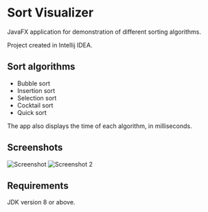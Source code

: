 # Sort Visualizer
JavaFX application for demonstration of different sorting algorithms.

Project created in Intellij IDEA.

## Sort algorithms
* Bubble sort
* Insertion sort
* Selection sort
* Cocktail sort
* Quick sort

The app also displays the time of each algorithm, in milliseconds.

## Screenshots
![Screenshot](https://cloud.githubusercontent.com/assets/9394989/17097690/7c0b6df0-5267-11e6-987c-e0b43383317b.gif)
![Screenshot 2](https://cloud.githubusercontent.com/assets/9394989/17099017/544a0162-526e-11e6-9030-0b64a301d28e.gif)

## Requirements
JDK version 8 or above.
